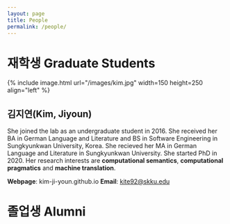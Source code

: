 ```yaml
---
layout: page
title: People
permalink: /people/
---
```


# 재학생 Graduate Students


{% include image.html url="/images/kim.jpg" width=150 height=250 align="left" %}

## 김지연(Kim, Jiyoun)
She joined the lab as an undergraduate student in 2016. She received her BA in German Language and Literature and BS in Software Engineering in Sungkyunkwan University, Korea. She recieved her MA in German Language and Literature in Sungkyunkwan University. She started PhD in 2020. Her research interests are **computational semantics**, **computational pragmatics** and **machine translation**. 

**Webpage**: kim-ji-youn.github.io
**Email**: kite92@skku.edu



# 졸업생 Alumni
